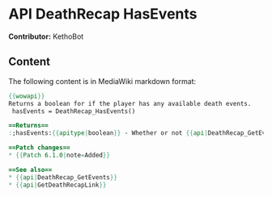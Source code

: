# API DeathRecap HasEvents

**Contributor:** KethoBot

## Content

The following content is in MediaWiki markdown format:

```mediawiki
{{wowapi}}
Returns a boolean for if the player has any available death events.
 hasEvents = DeathRecap_HasEvents()

==Returns==
:;hasEvents:{{apitype|boolean}} - Whether or not {{api|DeathRecap_GetEvents}} can return a useful value.

==Patch changes==
* {{Patch 6.1.0|note=Added}}

==See also==
* {{api|DeathRecap_GetEvents}}
* {{api|GetDeathRecapLink}}
```